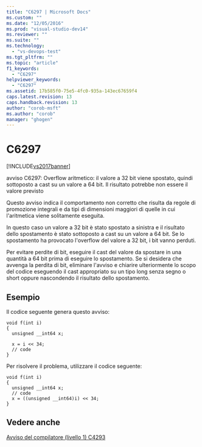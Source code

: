 ```yaml
---
title: "C6297 | Microsoft Docs"
ms.custom: ""
ms.date: "12/05/2016"
ms.prod: "visual-studio-dev14"
ms.reviewer: ""
ms.suite: ""
ms.technology: 
  - "vs-devops-test"
ms.tgt_pltfrm: ""
ms.topic: "article"
f1_keywords: 
  - "C6297"
helpviewer_keywords: 
  - "C6297"
ms.assetid: 17b585f0-75e5-4fc0-935a-143ec67659f4
caps.latest.revision: 13
caps.handback.revision: 13
author: "corob-msft"
ms.author: "corob"
manager: "ghogen"
---
```

# C6297
[!INCLUDE[vs2017banner](../code-quality/includes/vs2017banner.md)]

avviso C6297: Overflow aritmetico: il valore a 32 bit viene spostato, quindi sottoposto a cast su un valore a 64 bit.  Il risultato potrebbe non essere il valore previsto  
  
 Questo avviso indica il comportamento non corretto che risulta da regole di promozione integrali e da tipi di dimensioni maggiori di quelle in cui l'aritmetica viene solitamente eseguita.  
  
 In questo caso un valore a 32 bit è stato spostato a sinistra e il risultato dello spostamento è stato sottoposto a cast su un valore a 64 bit.  Se lo spostamento ha provocato l'overflow del valore a 32 bit, i bit vanno perduti.  
  
 Per evitare perdite di bit, eseguire il cast del valore da spostare in una quantità a 64 bit prima di eseguire lo spostamento.  Se si desidera che avvenga la perdita di bit, eliminare l'avviso e chiarire ulteriormente lo scopo del codice eseguendo il cast appropriato su un tipo long senza segno o short oppure nascondendo il risultato dello spostamento.  
  
## Esempio  
 Il codice seguente genera questo avviso:  
  
```  
void f(int i)  
{  
  unsigned __int64 x;  
  
  x = i << 34;  
  // code   
}  
```  
  
 Per risolvere il problema, utilizzare il codice seguente:  
  
```  
void f(int i)  
{  
  unsigned __int64 x;  
  // code  
  x = ((unsigned __int64)i) << 34;  
}  
```  
  
## Vedere anche  
 [Avviso del compilatore \(livello 1\) C4293](/visual-cpp/error-messages/compiler-warnings/compiler-warning-level-1-c4293)